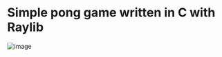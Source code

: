 # Simple pong game written in C with Raylib
![image](https://user-images.githubusercontent.com/68998708/184504999-24a2497f-d6ab-4c64-baec-96f3af6f79ac.png)
